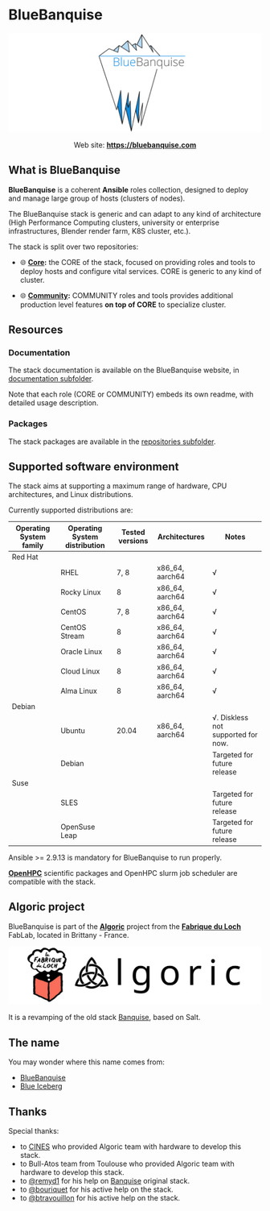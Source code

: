 # BlueBanquise
![BlueBanquise Logo](resources/pictures/BlueBanquise_logo_large.svg)

<p align="center">
  Web site: <a href="https://bluebanquise.com"><b>https://bluebanquise.com</b></a>
</p>

## What is BlueBanquise

**BlueBanquise** is a coherent **Ansible** roles collection, designed to deploy and manage large group of hosts (clusters of nodes).

The BlueBanquise stack is generic and can adapt to any kind of architecture (High Performance Computing clusters, university or enterprise infrastructures, Blender render farm, K8S cluster, etc.).

The stack is split over two repositories:

* :globe_with_meridians: **[Core](https://github.com/bluebanquise/bluebanquise):** the CORE of the stack, focused on providing roles and tools to deploy hosts and configure vital services. CORE is generic to any kind of cluster.

* :globe_with_meridians: **[Community](https://github.com/bluebanquise/community):** COMMUNITY roles and tools provides additional production level features **on top of CORE** to specialize cluster.

## Resources

### Documentation

The stack documentation is available on the BlueBanquise website, in [documentation subfolder](https://bluebanquise.com/documentation/).

Note that each role (CORE or COMMUNITY) embeds its own readme, with detailed
usage description.

### Packages

The stack packages are available in the [repositories subfolder](https://bluebanquise.com/repository/releases/).

## Supported software environment

The stack aims at supporting a maximum range of hardware, CPU architectures, and Linux distributions.

Currently supported distributions are:

| Operating System family | Operating System distribution | Tested versions    | Architectures    | Notes                                                       |
| ----------------------- | ----------------------------- | ------------------ | ---------------- | ----------------------------------------------------------- |
| Red Hat                 |                               |                    |                  |                                                             |
|                         | RHEL                          | 7, 8               | x86_64, aarch64  | √                                                           |
|                         | Rocky Linux                   | 8                  | x86_64, aarch64  | √                                                           |
|                         | CentOS                        | 7, 8               | x86_64, aarch64  | √                                                           |
|                         | CentOS Stream                 | 8                  | x86_64, aarch64  | √                                                           |
|                         | Oracle Linux                  | 8                  | x86_64, aarch64  | √                                                           |
|                         | Cloud Linux                   | 8                  | x86_64, aarch64  | √                                                           |
|                         | Alma Linux                    | 8                  | x86_64, aarch64  | √                                                           |
| Debian                  |                               |                    |                  |                                                             |
|                         | Ubuntu                        | 20.04              | x86_64, aarch64  | √. Diskless not supported for now.                          |
|                         | Debian                        |                    |                  | Targeted for future release                                 |
| Suse                    |                               |                    |                  |                                                             |
|                         | SLES                          |                    |                  | Targeted for future release                                 |
|                         | OpenSuse Leap                 |                    |                  | Targeted for future release                                 |

Ansible >= 2.9.13 is mandatory for BlueBanquise to run properly.

**[OpenHPC](https://openhpc.community/downloads/)** scientific packages and OpenHPC slurm job scheduler are compatible with the stack.

## Algoric project

BlueBanquise is part of the [**Algoric**](https://algoric.org/) project from the [**Fabrique du Loch**](https://www.lafabriqueduloch.org/fr/accueil/) FabLab, located in Brittany - France.

![BlueBanquise Logo](resources/pictures/FabriqueDuLochAlgoric_logo_large.svg)

It is a revamping of the old stack [Banquise](https://github.com/oxedions/banquise), based on Salt.

## The name

You may wonder where this name comes from:

* [BlueBanquise](https://en.wikipedia.org/wiki/File:Blue_iceberg_in_the_Ilulissat_icefjord.jpg)
* [Blue Iceberg](https://en.wikipedia.org/wiki/Blue_iceberg)

## Thanks

Special thanks:

* to [CINES](https://www.cines.fr/en/) who provided Algoric team with hardware to develop this stack.
* to Bull-Atos team from Toulouse who provided Algoric team with hardware to develop this stack.
* to [@remyd1](https://github.com/remyd1) for his help on [Banquise](https://github.com/oxedions/banquise) original stack.
* to [@bouriquet](https://github.com/bouriquet) for his active help on the stack.
* to [@btravouillon](https://github.com/btravouillon) for his active help on the stack.
